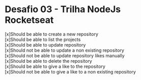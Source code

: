 # Desafio 03 - Trilha NodeJs Rocketseat
[x]Should be able to create a new repository</br>
[x]Should be able to list the projects<br>
[x]Should be able to update repository<br>
[x]Should not be able to update a non existing repository</br>
[x]Should not be able to update repository likes manually</br>
[x]Should be able to delete the repository</br>
[x]Should be able to give a like to the repository</br>
[x]Should not be able to give a like to a non existing repository
